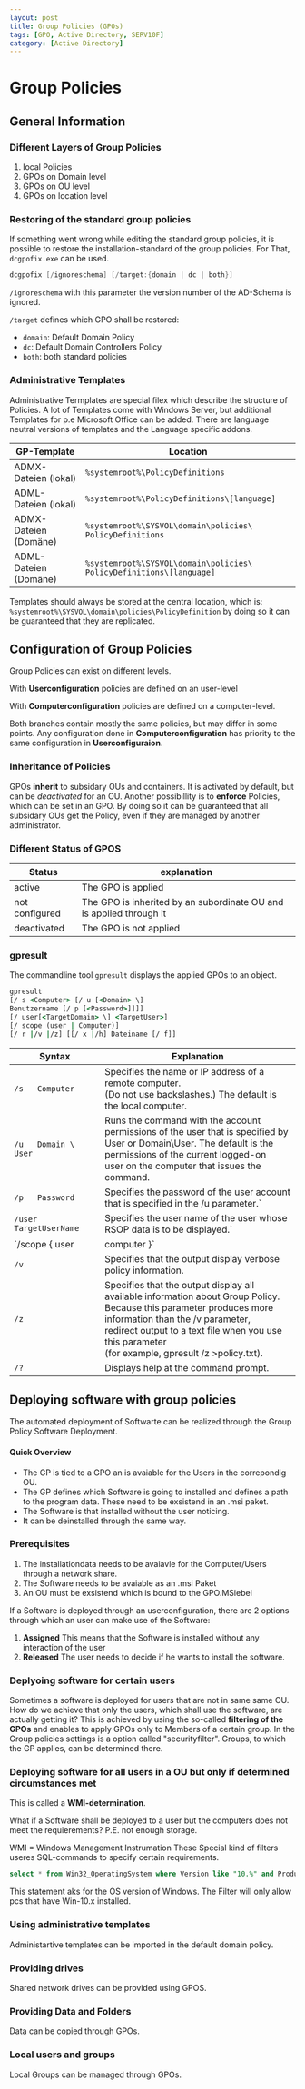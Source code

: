 ```yaml
---
layout: post
title: Group Policies (GPOs)
tags: [GPO, Active Directory, SERV10F]
category: [Active Directory]
---
```


# Group Policies

## General Information

### Different Layers of Group Policies

1. local Policies
2. GPOs on Domain level
3. GPOs on OU level
4. GPOs on location level

### Restoring of the standard group policies

If something went wrong while editing the standard group policies, it is possible to restore the installation-standard of the group policies.
For That, `dcgpofix.exe` can be used.

```powershell
dcgpofix [/ignoreschema] [/target:{domain | dc | both}]
```

`/ignoreschema` with this parameter the version number of the AD-Schema is ignored.

`/target` defines which GPO shall be restored:
- `domain`: Default Domain Policy
-  `dc`: Default Domain Controllers Policy
-  `both`: both standard policies

### Administrative Templates

Administrative Termplates are special filex which describe the structure of Policies. A lot of Templates come with Windows Server, but additional Templates for p.e Microsoft Office can be added. There are language neutral versions of templates and the Language specific addons.

| GP-Template|Location |
|---|---|
|ADMX-Dateien (lokal)|`%systemroot%\PolicyDefinitions`|
|ADML-Dateien (lokal)|`%systemroot%\PolicyDefinitions\[language]`|
|ADMX-Dateien (Domäne)|`%systemroot%\SYSVOL\domain\policies\ PolicyDefinitions`|
|ADML-Dateien (Domäne)|`%systemroot%\SYSVOL\domain\policies\ PolicyDefinitions\[language]`|

Templates should always be stored at the central location, which is:
`%systemroot%\SYSVOL\domain\policies\PolicyDefinition`
by doing so it can be guaranteed that they are replicated.

## Configuration of Group Policies

Group Policies can exist on different levels.

With **Userconfiguration** policies are defined on an user-level

With **Computerconfiguration** policies are defined on a computer-level.

Both branches contain mostly the same policies, but may differ in some points.
Any configuration done in **Computerconfiguration** has priority to the same configuration in **Userconfiguraion**.

### Inheritance of Policies

GPOs **inherit** to subsidary OUs and containers. It is activated by default, but can be *deactivated* for an OU.
Another possibillity is to **enforce** Policies, which can be set in an GPO. By doing so it can be guaranteed that all subsidary OUs get the Policy, even if they are managed by another administrator.

### Different Status of GPOS

|Status|explanation|
|---|---|
|active|The GPO is applied |
|not configured| The GPO is inherited by an subordinate OU and is applied through it|
|deactivated|The GPO is not applied|

### gpresult

The commandline tool `gpresult` displays the applied GPOs to an object.

```cmd
gpresult 
[/ s <Computer> [/ u [<Domain> \] 
Benutzername [/ p [<Password>]]]] 
[/ user[<TargetDomain> \] <TargetUser>] 
[/ scope (user | Computer)] 
[/ r |/v |/z] [[/ x |/h] Dateiname [/ f]]
```

| Syntax|Explanation|
|---|---|
|`/s   Computer`|Specifies the name or IP address of a remote computer.<br>(Do not use backslashes.) The default is the local computer.|
|`/u   Domain \ User`|Runs the command with the account permissions of the user that is specified by<br>User or Domain\User. The default is the permissions of the current logged-on<br>user on the computer that issues the command.|
|`/p   Password`|Specifies the password of the user account that is specified in the /u parameter.`|
|`/user   TargetUserName`|Specifies the user name of the user whose RSOP data is to be displayed.`|
|`/scope { user | computer }`|Displays either user or computer results. Valid values for the /scope parameter are<br> user or computer. If you omit the /scope parameter, gpresult displays both user and computer settings.|
|`/v`|Specifies that the output display verbose policy information.|
|`/z`|Specifies that the output display all available information about Group Policy.<br> Because this parameter produces more information than the /v parameter,<br> redirect output to a text file when you use this parameter<br> (for example, gpresult /z >policy.txt).|
|`/?`|Displays help at the command prompt.|

## Deploying software with group policies

The automated deployment of Softwarte can be realized through the Group Policy Software Deployment.

#### Quick Overview

- The GP is tied to a GPO an is avaiable for the Users in the correpondig OU.
- The GP defines which Software is going to installed  and defines a path to the program data. These need to be exsistend in an .msi paket.
- The Software is that installed without the user noticing.
- It can be deinstalled through the same way.

### Prerequisites

1. The installationdata needs to be avaiavle for the Computer/Users through a network share.
2. The Software needs to be avaiable as an .msi Paket
3. An OU must be exsistend which is bound to the GPO.MSiebel


If a Software is deployed through an userconfiguration, there are 2 options through which an user can make use of the Software:

1. **Assigned**
This means that the Software is installed without any interaction of the user
2. **Released**
The user needs to decide if he wants to install the software.

### Deplyoing software for certain users

Sometimes a software is deployed for users that are not in same same OU. How do we achieve that only the users, which shall use the software, are actually getting it?
This is achieved by using the so-called **filtering of the GPOs** and enables to apply GPOs only to Members of a certain group.
In the Group policies settings is a option called "securityfilter". Groups, to which the GP applies, can be determined there.

### Deploying software for all users in a OU but only if determined circumstances met

This is called a **WMI-determination**.

What if a Software shall be deployed to a user but the computers does not meet the requierements?
P.E. not enough storage.

WMI = Windows Management Instrumation
These Special kind of filters useres SQL-commands to specify certain requirements.

```SQL
select * from Win32_OperatingSystem where Version like "10.%" and ProductType="1"
```
This statement aks for the OS version of Windows. The Filter will only allow pcs that have Win-10.x installed.

### Using administrative templates

Administartive templates can be imported in the default domain policy.

### Providing drives

Shared network drives can be provided using GPOS.

### Providing Data and Folders

Data can be copied through GPOs.

### Local users and groups

Local Groups can be managed through GPOs.




